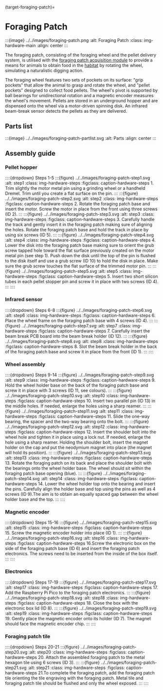 (target-foraging-patch)=
# Foraging Patch
:::{image} ../../images/foraging-patch.png
:alt: Foraging Patch
:class: img-hardware-main
:align: center
:::

The foraging patch, consisting of the foraging wheel and the pellet delivery system, is utilised with the [foraging patch acquisition module](target-module-foraging-patch) to provide a means for animals to obtain food in the [habitat](target-habitat) by rotating the wheel, simulating a naturalistic digging action. 

The foraging wheel features two sets of pockets on its surface:  "grip pockets" that allow the animal to grasp and rotate the wheel, and "pellet pockets" designed to collect food pellets. 
The wheel's pivot is supported by ball bearings for unidirectional rotation and a magnetic encoder measures the wheel's movement. 
Pellets are stored in an underground hopper and are dispensed onto the wheel via a motor-driven spinning disk. 
An infrared beam-break sensor detects the pellets as they are delivered.

## Parts list
:::{image} ../../images/foraging-patch-partlist.svg
:alt: Parts
:align: center
:::

## Assembly guide
### Pellet hopper
::::{dropdown} Steps 1-5
:::{figure} ../../images/foraging-patch-step1.svg
:alt: step1
:class: img-hardware-steps
:figclass: caption-hardware-steps
1\. Trim slightly the motor metal pin using a grinding wheel or a handheld Dremel. Trim until you create a flat surface on the pin. 
:::
:::{figure} ../../images/foraging-patch-step2.svg
:alt: step2
:class: img-hardware-steps
:figclass: caption-hardware-steps
2\. Rotate the foraging patch base and insert the motor. Screw the motor in place from the front using three screws (ID 2).
:::
:::{figure} ../../images/foraging-patch-step3.svg
:alt: step3
:class: img-hardware-steps
:figclass: caption-hardware-steps
3\. Carefully handle the track and gently insert it in the foraging patch making sure of aligning the holes. Rotate the foraging patch base and hold the track in place by using six screws (ID 5).
:::
:::{figure} ../../images/foraging-patch-step4.svg
:alt: step4
:class: img-hardware-steps
:figclass: caption-hardware-steps
4\. Lower the disk into the foraging patch base making sure to orient the grub screw tapped hole toward the flat surface previously created on the motor metal pin (see step 1). Push down the disk until the top of the pin is flushed to the disk itself and use a grub screw (ID 10) to hold the disk in place. Make sure the grub screw touches the flat surface of the trimmed motor pin.
:::
:::{figure} ../../images/foraging-patch-step5.svg
:alt: step5
:class: img-hardware-steps
:figclass: caption-hardware-steps
5\. Insert two short silicon tubes in each pellet stopper pin and screw it in place with two screws (ID 4).
:::
::::

### Infrared sensor
::::{dropdown} Steps 6-8 
:::{figure} ../../images/foraging-patch-step6.svg
:alt: step6
:class: img-hardware-steps
:figclass: caption-hardware-steps
6\. Place the wheel frame on the foraging patch base with 4 screws (ID 4).
:::
:::{figure} ../../images/foraging-patch-step7.svg
:alt: step7
:class: img-hardware-steps
:figclass: caption-hardware-steps
7\. Carefully insert the beam break PCB board into the beam break holder (ID 12).
:::
:::{figure} ../../images/foraging-patch-step8.svg
:alt: step8
:class: img-hardware-steps
:figclass: caption-hardware-steps
8\. Slot the beam break holder in the back of the foraging patch base and screw it in place from the front (ID 1).
:::
::::

### Wheel assembly
::::{dropdown} Steps 9-14 
:::{figure} ../../images/foraging-patch-step9.svg
:alt: step9
:class: img-hardware-steps
:figclass: caption-hardware-steps
9\. Hold the wheel holder base on the back of the foraging patch base and screw it in place with 3 screws (ID 11, see colours).
:::
:::{figure} ../../images/foraging-patch-step10.svg
:alt: step10
:class: img-hardware-steps
:figclass: caption-hardware-steps
10\. Insert two parallel pin (ID 13) in the middle holes. If needed, enlarge the holes using a sharp reamer.
:::
:::{figure} ../../images/foraging-patch-step11.svg
:alt: step11
:class: img-hardware-steps
:figclass: caption-hardware-steps
11\. Slide the one-way bearing, the spacer and the two-way bearing onto the bolt.
:::
:::{figure} ../../images/foraging-patch-step12.svg
:alt: step12
:class: img-hardware-steps
:figclass: caption-hardware-steps
12\. Insert the shoulder bolt into the wheel hole and tighten it in place using a lock nut. If needed, enlarge the hole using a sharp reamer. Holding the shoulder bolt, insert the magnet holder on the cap and put the neodymium magnet into place (the magnet will hold its position).
:::
:::{figure} ../../images/foraging-patch-step13.svg
:alt: step13
:class: img-hardware-steps
:figclass: caption-hardware-steps
13\. Rotate the foraging patch on its back and place the shoulder bolt with the bearings onto the wheel holder base. The wheel should sit within the foraging patch base opening (blue).
:::
:::{figure} ../../images/foraging-patch-step14.svg
:alt: step14
:class: img-hardware-steps
:figclass: caption-hardware-steps
14\. Lower the wheel holder top onto the bearing and insert the pins. Carefully align the holder base and top using the pins as well as 4 screws (ID 9).The aim is to obtain an equally spaced gap between the wheel holder base and the top.
:::
::::

### Magnetic encoder
::::{dropdown} Steps 15-16
:::{figure} ../../images/foraging-patch-step15.svg
:alt: step15
:class: img-hardware-steps
:figclass: caption-hardware-steps
15\. Screw the magnetic encoder holder into place (ID 1).
:::
:::{figure} ../../images/foraging-patch-step16.svg
:alt: step16
:class: img-hardware-steps
:figclass: caption-hardware-steps
16\.Screw the electronic box on the side of the foraging patch base (ID 6) and insert the foraging patch electronics. The screws need to be inserted from the inside of the box itself.
:::
::::

### Electronics
::::{dropdown} Steps 17-19
:::{figure} ../../images/foraging-patch-step17.svg
:alt: step17
:class: img-hardware-steps
:figclass: caption-hardware-steps
17\. Add the Raspberry Pi Pico to the foraging patch electronics.
:::
:::{figure} ../../images/foraging-patch-step18.svg
:alt: step18
:class: img-hardware-steps
:figclass: caption-hardware-steps
18\. Close the box with the electronic box lid (ID 8).
:::
:::{figure} ../../images/foraging-patch-step19.svg
:alt: step19
:class: img-hardware-steps
:figclass: caption-hardware-steps
19\. Gently place the magnetic encoder onto its holder (ID 7). The magnet should face the magnetic encoder chip.
:::
::::

### Foraging patch tile
::::{dropdown} Steps 20-21
:::{figure} ../../images/foraging-patch-step20.svg
:alt: step20
:class: img-hardware-steps
:figclass: caption-hardware-steps
20\. Attach the assembled foraging patch to the metal hexagon tile using 6 screws (ID 3).
:::
:::{figure} ../../images/foraging-patch-step21.svg
:alt: step21
:class: img-hardware-steps
:figclass: caption-hardware-steps
21\.To complete the foraging patch, add the foraging patch tile orienting the tile engraving with the foraging patch. Metal tile and foraging patch tile should be flushed and only the wheel exposed.
:::
::::